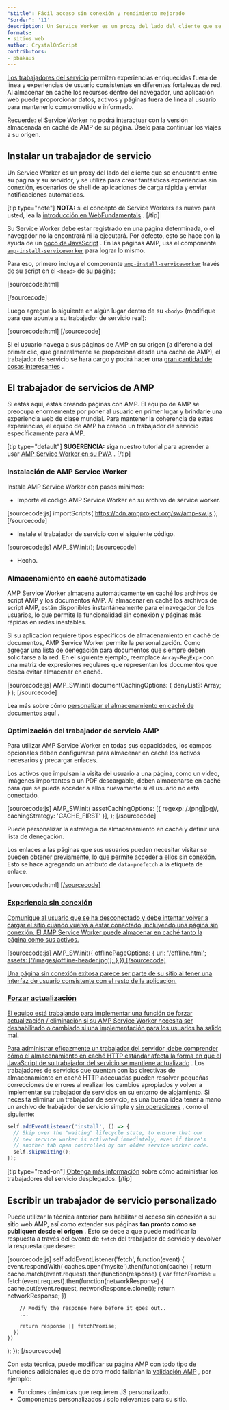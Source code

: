 ```yaml
---
"$title": Fácil acceso sin conexión y rendimiento mejorado
"$order": '11'
description: Un Service Worker es un proxy del lado del cliente que se encuentra entre su página y su servidor, y se utiliza para crear fantásticas experiencias fuera de línea, carga rápida ...
formats:
- sitios web
author: CrystalOnScript
contributors:
- pbakaus
---
```


[Los trabajadores del servicio](https://developer.mozilla.org/en-US/docs/Web/API/Service_Worker_API) permiten experiencias enriquecidas fuera de línea y experiencias de usuario consistentes en diferentes fortalezas de red. Al almacenar en caché los recursos dentro del navegador, una aplicación web puede proporcionar datos, activos y páginas fuera de línea al usuario para mantenerlo comprometido e informado.

Recuerde: el Service Worker no podrá interactuar con la versión almacenada en caché de AMP de su página. Úselo para continuar los viajes a su origen.

## Instalar un trabajador de servicio

Un Service Worker es un proxy del lado del cliente que se encuentra entre su página y su servidor, y se utiliza para crear fantásticas experiencias sin conexión, escenarios de shell de aplicaciones de carga rápida y enviar notificaciones automáticas.

[tip type="note"] **NOTA:** si el concepto de Service Workers es nuevo para usted, lea la [introducción en WebFundamentals](https://developers.google.com/web/fundamentals/getting-started/primers/service-workers) . [/tip]

Su Service Worker debe estar registrado en una página determinada, o el navegador no la encontrará ni la ejecutará. Por defecto, esto se hace con la ayuda de un [poco de JavaScript](https://developers.google.com/web/fundamentals/instant-and-offline/service-worker/registration) . En las páginas AMP, usa el componente [`amp-install-serviceworker`](../../../documentation/components/reference/amp-install-serviceworker.md) para lograr lo mismo.

Para eso, primero incluya el componente [`amp-install-serviceworker`](../../../documentation/components/reference/amp-install-serviceworker.md) través de su script en el `<head>` de su página:

[sourcecode:html]

<script async custom-element="amp-install-serviceworker"
  src="https://cdn.ampproject.org/v0/amp-install-serviceworker-0.1.js"></script>

[/sourcecode]

Luego agregue lo siguiente en algún lugar dentro de su `<body>` (modifique para que apunte a su trabajador de servicio real):

[sourcecode:html]
<amp-install-serviceworker
      src="https://www.your-domain.com/serviceworker.js"
      layout="nodisplay">
</amp-install-serviceworker>
[/sourcecode]

Si el usuario navega a sus páginas de AMP en su origen (a diferencia del primer clic, que generalmente se proporciona desde una caché de AMP), el trabajador de servicio se hará cargo y podrá hacer una [gran cantidad de cosas interesantes](https://developers.google.com/web/fundamentals/instant-and-offline/offline-ux) .

## El trabajador de servicios de AMP

Si estás aquí, estás creando páginas con AMP. El equipo de AMP se preocupa enormemente por poner al usuario en primer lugar y brindarle una experiencia web de clase mundial. Para mantener la coherencia de estas experiencias, el equipo de AMP ha creado un trabajador de servicio específicamente para AMP.

[tip type="default"] **SUGERENCIA:** siga nuestro tutorial para aprender a usar [AMP Service Worker en su PWA](/content/amp-dev/documentation/guides-and-tutorials/optimize-measure/amp_to_pwa.md) . [/tip]

### Instalación de AMP Service Worker

Instale AMP Service Worker con pasos mínimos:

- Importe el código AMP Service Worker en su archivo de service worker.

[sourcecode:js]
  importScripts('https://cdn.ampproject.org/sw/amp-sw.js');
  [/sourcecode]

- Instale el trabajador de servicio con el siguiente código.

[sourcecode:js]
  AMP_SW.init();
  [/sourcecode]

- Hecho.

### Almacenamiento en caché automatizado

AMP Service Worker almacena automáticamente en caché los archivos de script AMP y los documentos AMP. Al almacenar en caché los archivos de script AMP, están disponibles instantáneamente para el navegador de los usuarios, lo que permite la funcionalidad sin conexión y páginas más rápidas en redes inestables.

Si su aplicación requiere tipos específicos de almacenamiento en caché de documentos, AMP Service Worker permite la personalización. Como agregar una lista de denegación para documentos que siempre deben solicitarse a la red. En el siguiente ejemplo, reemplace `Array<RegExp>` con una matriz de expresiones regulares que representan los documentos que desea evitar almacenar en caché.

[sourcecode:js]
AMP_SW.init(
documentCachingOptions: {
denyList?: Array<RegExp>;
}
);
[/sourcecode]

Lea más sobre cómo [personalizar el almacenamiento en caché de documentos aquí](https://github.com/ampproject/amp-sw/tree/master/src/modules/document-caching) .

### Optimización del trabajador de servicio AMP

Para utilizar AMP Service Worker en todas sus capacidades, los campos opcionales deben configurarse para almacenar en caché los activos necesarios y precargar enlaces.

Los activos que impulsan la visita del usuario a una página, como un video, imágenes importantes o un PDF descargable, deben almacenarse en caché para que se pueda acceder a ellos nuevamente si el usuario no está conectado.

[sourcecode:js]
AMP_SW.init(
assetCachingOptions: [{
regexp: /\.(png|jpg)/,
cachingStrategy: 'CACHE_FIRST'
}],
);
[/sourcecode]

Puede personalizar la estrategia de almacenamiento en caché y definir una lista de denegación.

Los enlaces a las páginas que sus usuarios pueden necesitar visitar se pueden obtener previamente, lo que permite acceder a ellos sin conexión. Esto se hace agregando un atributo de `data-prefetch` a la etiqueta de enlace.

[sourcecode:html]
<a href='....' data-rel='prefetch' />
[/sourcecode]

### Experiencia sin conexión

Comunique al usuario que se ha desconectado y debe intentar volver a cargar el sitio cuando vuelva a estar conectado, incluyendo una página sin conexión. El AMP Service Worker puede almacenar en caché tanto la página como sus activos.

[sourcecode:js]
AMP_SW.init({
offlinePageOptions: {
url: '/offline.html';
assets: ['/images/offline-header.jpg'];
}
})
[/sourcecode]

Una página sin conexión exitosa parece ser parte de su sitio al tener una interfaz de usuario consistente con el resto de la aplicación.

### Forzar actualización

El equipo está trabajando para implementar una función de forzar actualización / eliminación si su AMP Service Worker necesita ser deshabilitado o cambiado si una implementación para los usuarios ha salido mal.

Para administrar eficazmente un trabajador del servidor, debe comprender cómo [el almacenamiento en caché HTTP estándar afecta la forma en que el JavaScript de su trabajador del servicio se mantiene actualizado](https://developers.google.com/web/updates/2018/06/fresher-sw) . Los trabajadores de servicios que cuentan con las directivas de almacenamiento en caché HTTP adecuadas pueden resolver pequeñas correcciones de errores al realizar los cambios apropiados y volver a implementar su trabajador de servicios en su entorno de alojamiento. Si necesita eliminar un trabajador de servicio, es una buena idea tener a mano un archivo de trabajador de servicio simple y [sin operaciones](https://en.wikipedia.org/wiki/NOP) , como el siguiente:

```js
self.addEventListener('install', () => {
  // Skip over the "waiting" lifecycle state, to ensure that our
  // new service worker is activated immediately, even if there's
  // another tab open controlled by our older service worker code.
  self.skipWaiting();
});
```

[tip type="read-on"] [Obtenga más información](https://stackoverflow.com/questions/33986976/how-can-i-remove-a-buggy-service-worker-or-implement-a-kill-switch/38980776#38980776) sobre cómo administrar los trabajadores del servicio desplegados. [/tip]

## Escribir un trabajador de servicio personalizado

Puede utilizar la técnica anterior para habilitar el acceso sin conexión a su sitio web AMP, así como extender sus páginas **tan pronto como se publiquen desde el origen** . Esto se debe a que puede modificar la respuesta a través del evento de `fetch` del trabajador de servicio y devolver la respuesta que desee:

[sourcecode:js]
self.addEventListener('fetch', function(event) {
event.respondWith(
caches.open('mysite').then(function(cache) {
return cache.match(event.request).then(function(response) {
var fetchPromise = fetch(event.request).then(function(networkResponse) {
cache.put(event.request, networkResponse.clone());
return networkResponse;
})

        // Modify the response here before it goes out..
        ...

        return response || fetchPromise;
      })
    })

);
});
[/sourcecode]

Con esta técnica, puede modificar su página AMP con todo tipo de funciones adicionales que de otro modo fallarían la [validación AMP](../../../documentation/guides-and-tutorials/learn/validation-workflow/validate_amp.md) , por ejemplo:

- Funciones dinámicas que requieren JS personalizado.
- Componentes personalizados / solo relevantes para su sitio.
